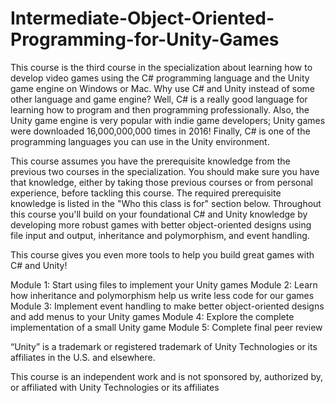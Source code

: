 # Intermediate-Object-Oriented-Programming-for-Unity-Games

This course is the third course in the specialization about learning how to develop video games using the C# programming language and the Unity game engine on Windows or Mac. Why use C# and Unity instead of some other language and game engine? Well, C# is a really good language for learning how to program and then programming professionally. Also, the Unity game engine is very popular with indie game developers; Unity games were downloaded 16,000,000,000 times in 2016! Finally, C# is one of the programming languages you can use in the Unity environment.

This course assumes you have the prerequisite knowledge from the previous two courses in the specialization. You should make sure you have that knowledge, either by taking those previous courses or from personal experience, before tackling this course. The required prerequisite knowledge is listed in the "Who this class is for" section below. Throughout this course you'll build on your foundational C# and Unity knowledge by developing more robust games with better object-oriented designs using file input and output, inheritance and polymorphism, and event handling.

This course gives you even more tools to help you build great games with C# and Unity!

Module 1: Start using files to implement your Unity games
Module 2: Learn how inheritance and polymorphism help us write less code for our games
Module 3: Implement event handling to make better object-oriented designs and add menus to your Unity games
Module 4: Explore the complete implementation of a small Unity game
Module 5: Complete final peer review

“Unity” is a trademark or registered trademark of Unity Technologies or its affiliates in the U.S. and elsewhere.

This course is an independent work and is not sponsored by, authorized by, or affiliated with Unity Technologies or its affiliates
